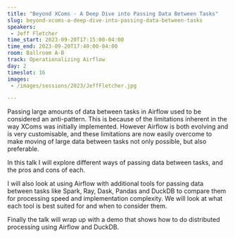 ```yaml
---
title: "Beyond XComs - A Deep Dive into Passing Data Between Tasks"
slug: beyond-xcoms-a-deep-dive-into-passing-data-between-tasks
speakers:
 - Jeff Fletcher
time_start: 2023-09-20T17:15:00-04:00
time_end: 2023-09-20T17:40:00-04:00
room: Ballroom A-B
track: Operationalizing Airflow
day: 2
timeslot: 16
images:
 - /images/sessions/2023/JeffFletcher.jpg

---
```


Passing large amounts of data between tasks in Airflow used to be considered an anti-pattern. This is because of the limitations inherent in the way XComs was initially implemented. However Airflow is both evolving and is very customisable, and these limitations are now easily overcome to make moving of large data between tasks not only possible, but also preferable. 
 
In this talk I will explore different ways of passing data between tasks, and the pros and cons of each.  
 
I will also look at using Airflow with additional tools for passing data between tasks like Spark, Ray, Dask, Pandas and DuckDB to compare them for processing speed and implementation complexity. We will look at what each tool is best suited for and when to consider them.
 
Finally the talk will wrap up with a demo that shows how to do distributed processing using Airflow and DuckDB.